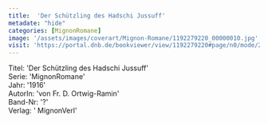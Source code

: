 ```yaml
---
title:  'Der Schützling des Hadschi Jussuff'
metadate: "hide"
categories: [MignonRomane]
image: '/assets/images/coverart/Mignon-Romane/1192279220_00000010.jpg'
visit: 'https://portal.dnb.de/bookviewer/view/1192279220#page/n0/mode/2up'
---
```

Titel: 'Der Schützling des Hadschi Jussuff' <br>
Serie: 'MignonRomane' <br>
Jahr: '1916' <br>
AutorIn: 'von Fr. D. Ortwig-Ramin' <br>
Band-Nr: '?' <br>
Verlag: ' MignonVerl'